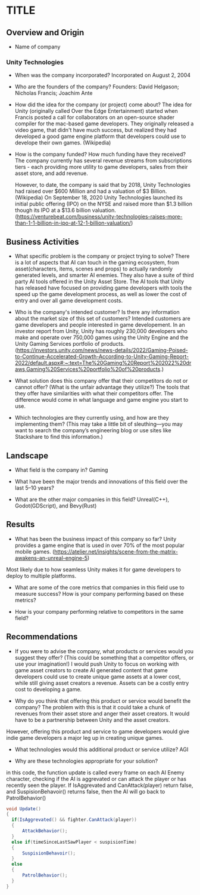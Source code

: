 # TITLE

## Overview and Origin

- Name of company

### Unity Technologies

- When was the company incorporated?
  Incorporated on August 2, 2004

- Who are the founders of the company?
  Founders: David Helgason; Nicholas Francis; Joachim Ante

- How did the idea for the company (or project) come about?
  The idea for Unity (originally called Over the Edge Entertainment) started when Francis posted a call for collaborators on an open-source shader compiler for the mac-based game developers. They originally released a video game, that didn't have much success, but realized they had developed a good game engine platform that developers could use to develope their own games. (Wikipedia)

- How is the company funded? How much funding have they received?
  The company currently has several revenue streams from subscriptions tiers - each providing more utility to game developers, sales from their asset store, and add revenue.

  However, to date, the company is said that by 2018, Unity Technologies had raised over $600 Million and had a valuation of $3 Billion. (Wikipedia)
  On September 18, 2020 Unity Technologies launched its initial public offering (IPO) on the NYSE and raised more than $1.3 billion though its IPO at a $13.6 billion valuation.
  (https://venturebeat.com/business/unity-technologies-raises-more-than-1-1-billion-in-ipo-at-12-1-billion-valuation/)

## Business Activities

- What specific problem is the company or project trying to solve?
  There is a lot of aspects that AI can touch in the gaming ecosystem, from asset(characters, items, scenes and props) to actually randomly generated levels, and smarter AI enemies. They also have a suite of third party AI tools offered in the Unity Asset Store.
  The AI tools that Unity has released have focused on providing game developers with tools the speed up the game development process, as well as lower the cost of entry and over all game development costs.

- Who is the company's intended customer? Is there any information about the market size of this set of customers?
  Intended customers are game developers and people interested in game developement.
  In an investor report from Unity, Unity has roughly 230,000 developers who make and operate over 750,000 games using the Unity Engine and the Unity Gaming Services portfolio of products.
  (https://investors.unity.com/news/news-details/2022/Gaming-Poised-to-Continue-Accelerated-Growth-According-to-Unity-Gaming-Report-2022/default.aspx#:~:text=The%20Gaming%20Report%202022%20draws,Gaming%20Services%20portfolio%20of%20products.)

- What solution does this company offer that their competitors do not or cannot offer? (What is the unfair advantage they utilize?)
  The tools that they offer have similarities with what their competitors offer. The difference would come in what language and game engine you start to use.

- Which technologies are they currently using, and how are they implementing them? (This may take a little bit of sleuthing&mdash;you may want to search the company’s engineering blog or use sites like Stackshare to find this information.)

## Landscape

- What field is the company in?
  Gaming

- What have been the major trends and innovations of this field over the last 5&ndash;10 years?

- What are the other major companies in this field?
  Unreal(C++), Godot(GDScript), and Bevy(Rust)

## Results

- What has been the business impact of this company so far?
  Unity provides a game engine that is used in over 70% of the most popular mobile games.
  (https://atelier.net/insights/scene-from-the-matrix-awakens-an-unreal-engine-5)

Most likely due to how seamless Unity makes it for game developers to deploy to multiple platforms.

- What are some of the core metrics that companies in this field use to measure success? How is your company performing based on these metrics?

- How is your company performing relative to competitors in the same field?

## Recommendations

- If you were to advise the company, what products or services would you suggest they offer? (This could be something that a competitor offers, or use your imagination!)
  I would push Unity to focus on working with game asset creators to create AI generated content that game developers could use to create unique game assets at a lower cost, while still giving asset creators a revenue. Assets can be a costly entry cost to developing a game.

- Why do you think that offering this product or service would benefit the company?
  The problem with this is that it could take a chunk of revenues from their asset store and anger their asset creators. It would have to be a partnership between Unity and the asset creators.

However, offering this product and service to game developers would give indie game developers a major leg up in creating unique games.

- What technologies would this additional product or service utilize? AGI

- Why are these technologies appropriate for your solution?

in this code, the function update is called every frame on each AI Enemy character, checking if the AI is aggrevated or can attack the player or has recently seen the player. If IsAggrevated and CanAttack(player) return false, and SuspisionBehavoir() returns false, then the AI will go back to PatrolBehavior()

```C#
void Update()
{
  if(IsAggrevated() && fighter.CanAttack(player))
  {
      AttackBehavior();
  }
  else if(timeSinceLastSawPlayer < suspisionTime)
  {
      SuspisionBehavoir();
  }
  else
  {
      PatrolBehavior();
  }
}
```
